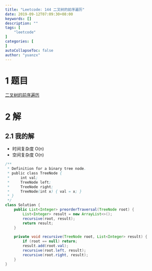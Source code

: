 ```yaml
---
title: "Leetcode: 144 二叉树的前序遍历"
date: 2019-09-12T07:09:30+08:00
keywords: []
description: ""
tags: [
    "leetcode"
]
categories: [
]
autoCollapseToc: false
author: "yuanzx"
---
```


# 1 题目

[二叉树的前序遍历](https://leetcode-cn.com/problems/binary-tree-preorder-traversal/)

# 2 解

## 2.1 我的解

- 时间复杂度 O(n)
- 空间复杂度 O(n)

```java
/**
 * Definition for a binary tree node.
 * public class TreeNode {
 *     int val;
 *     TreeNode left;
 *     TreeNode right;
 *     TreeNode(int x) { val = x; }
 * }
 */
class Solution {
    public List<Integer> preorderTraversal(TreeNode root) {
        List<Integer> result = new ArrayList<>();
        recursive(root, result);
        return result;
    }
    
    private void recursive(TreeNode root, List<Integer> result) {
        if (root == null) return;
        result.add(root.val);
        recursive(root.left, result);
        recursive(root.right, result);
    }
}
```